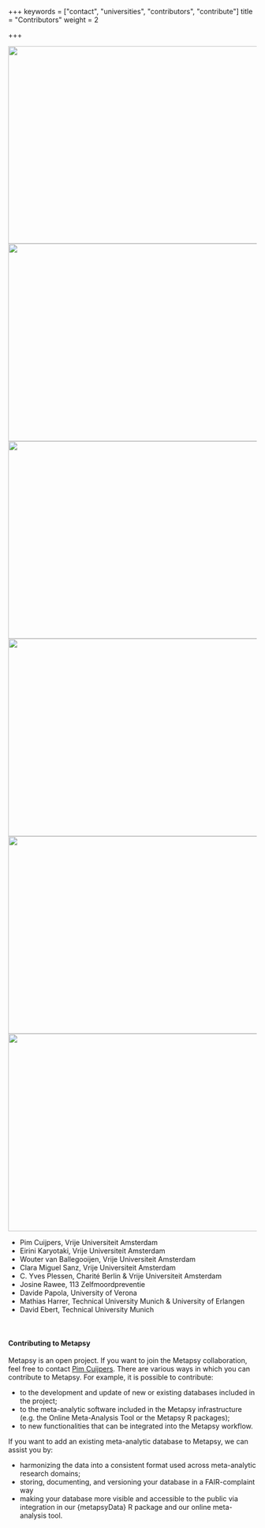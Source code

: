 +++
keywords = ["contact", "universities", "contributors", "contribute"]
title = "Contributors"
weight = 2

+++
<div class="gallery">

<div class="logo-gallery"> <img src="/uploads/vu.jpg" width="600" height="400"> </div>

<div class="logo-gallery"> <img src="/uploads/tum.png" width="600" height="400"> </div>

<div class="logo-gallery"> <img src="/uploads/fau.jpg" width="600" height="400"> </div>

<div class="logo-gallery"> <img src="/uploads/va.png" width="600" height="400"> </div>

<div class="logo-gallery"> <img src="/uploads/verona.jpg" width="600" height="400"> </div>

<div class="logo-gallery"> <img src="/uploads/113.png" width="600" height="400"> </div>

</div>

* Pim Cuijpers, Vrije Universiteit Amsterdam
* Eirini Karyotaki, Vrije Universiteit Amsterdam
* Wouter van Ballegooijen, Vrije Universiteit Amsterdam
* Clara Miguel Sanz, Vrije Universiteit Amsterdam
* C. Yves Plessen, Charité Berlin & Vrije Universiteit Amsterdam
* Josine Rawee, 113 Zelfmoordpreventie
* Davide Papola, University of Verona
* Mathias Harrer, Technical University Munich & University of Erlangen
* David Ebert, Technical University Munich

<br>

#### Contributing to Metapsy 

Metapsy is an open project. If you want to join the Metapsy collaboration, feel free to contact [Pim Cuijpers](https://www.pimcuijpers.com). There are various ways in which you can contribute to Metapsy. For example, it is possible to contribute:

* to the development and update of new or existing databases included in the project;
* to the meta-analytic software included in the Metapsy infrastructure (e.g. the Online Meta-Analysis Tool or the Metapsy R packages);
*  to new functionalities that can be integrated into the Metapsy workflow.

If you want to add an existing meta-analytic database to Metapsy, we can assist you by:

* harmonizing the data into a consistent format used across meta-analytic research domains;
* storing, documenting, and versioning your database in a FAIR-complaint way
* making your database more visible and accessible to the public via integration in our {metapsyData} R package and our online meta-analysis tool.

<br></br>